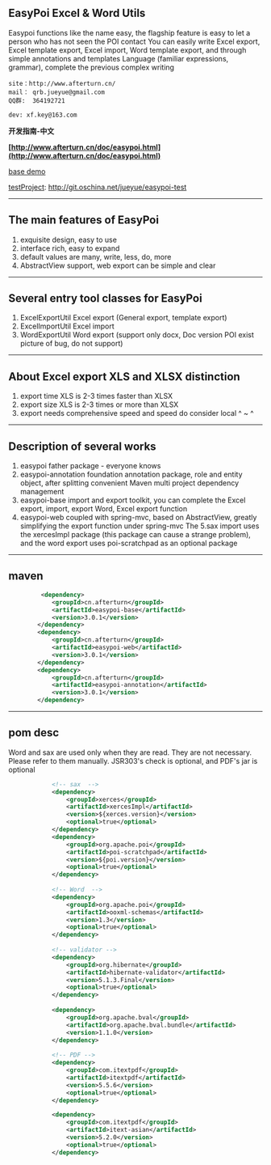 
EasyPoi Excel & Word Utils
----------------------------
 Easypoi functions like the name easy, the flagship feature is easy to let a person who has not seen the POI contact
 You can easily write Excel export, Excel template export, Excel import, Word template export, and through simple annotations and templates
 Language (familiar expressions, grammar), complete the previous complex writing

	site：http://www.afterturn.cn/
	mail： qrb.jueyue@gmail.com
	QQ群:  364192721
	
	dev: xf.key@163.com

**开发指南-中文**

**[http://www.afterturn.cn/doc/easypoi.html](http://www.afterturn.cn/doc/easypoi.html)**


[base demo](https://github.com/lemur-open/easypoi/blob/master/basedemo.md)


[testProject](http://git.oschina.net/jueyue/easypoi-test): http://git.oschina.net/jueyue/easypoi-test


---------------------------
The main features of EasyPoi
--------------------------
1. exquisite design, easy to use
2. interface rich, easy to expand
3. default values are many, write, less, do, more
4. AbstractView support, web export can be simple and clear
---------------------------
Several entry tool classes for EasyPoi
---------------------------
1. ExcelExportUtil Excel export (General export, template export)
2. ExcelImportUtil Excel import
3. WordExportUtil Word export (support only docx, Doc version POI exist picture of bug, do not support)
---------------------------
About Excel export XLS and XLSX distinction
---------------------------
1. export time XLS is 2-3 times faster than XLSX
2. export size XLS is 2-3 times or more than XLSX
3. export needs comprehensive speed and speed do consider local ^ ~ ^
---------------------------
Description of several works
---------------------------
1. easypoi father package - everyone knows
2. easypoi-annotation foundation annotation package, role and entity object, after splitting convenient Maven multi project dependency management
3. easypoi-base import and export toolkit, you can complete the Excel export, import, export Word, Excel export function
4. easypoi-web coupled with spring-mvc, based on AbstractView, greatly simplifying the export function under spring-mvc
The 5.sax import uses the xercesImpl package (this package can cause a strange problem), and the word export uses poi-scratchpad as an optional package
--------------------------
maven 
--------------------------

```xml
		 <dependency>
			<groupId>cn.afterturn</groupId>
			<artifactId>easypoi-base</artifactId>
			<version>3.0.1</version>
		</dependency>
		<dependency>
			<groupId>cn.afterturn</groupId>
			<artifactId>easypoi-web</artifactId>
			<version>3.0.1</version>
		</dependency>
		<dependency>
			<groupId>cn.afterturn</groupId>
			<artifactId>easypoi-annotation</artifactId>
			<version>3.0.1</version>
		</dependency>
```
	

--------------------------
pom desc
--------------------------
Word and sax are used only when they are read. They are not necessary. Please refer to them manually. JSR303's check is optional, and PDF's jar is optional
```xml
			<!-- sax  -->
			<dependency>
				<groupId>xerces</groupId>
				<artifactId>xercesImpl</artifactId>
				<version>${xerces.version}</version>
				<optional>true</optional>
			</dependency>
			<dependency>
				<groupId>org.apache.poi</groupId>
				<artifactId>poi-scratchpad</artifactId>
				<version>${poi.version}</version>
				<optional>true</optional>
			</dependency>
			
			<!-- Word  -->
            <dependency>
                <groupId>org.apache.poi</groupId>
                <artifactId>ooxml-schemas</artifactId>
                <version>1.3</version>
                <optional>true</optional>
            </dependency>
			
			<!-- validator -->
			<dependency>
				<groupId>org.hibernate</groupId>
				<artifactId>hibernate-validator</artifactId>
				<version>5.1.3.Final</version>
				<optional>true</optional>
			</dependency>
			
			<dependency>
				<groupId>org.apache.bval</groupId>
				<artifactId>org.apache.bval.bundle</artifactId>
				<version>1.1.0</version>
			</dependency>
			
			<!-- PDF -->
			<dependency>
				<groupId>com.itextpdf</groupId>
				<artifactId>itextpdf</artifactId>
				<version>5.5.6</version>
				<optional>true</optional>
			</dependency>

			<dependency>
				<groupId>com.itextpdf</groupId>
				<artifactId>itext-asian</artifactId>
				<version>5.2.0</version>
				<optional>true</optional>
			</dependency>
```

